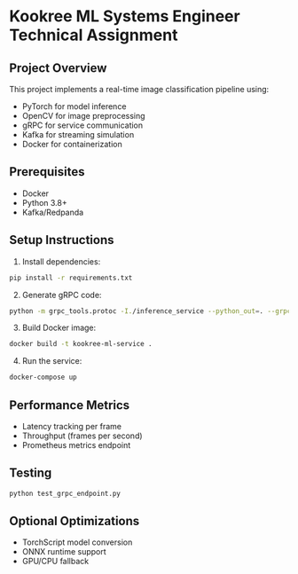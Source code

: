 # Kookree ML Systems Engineer Technical Assignment

## Project Overview
This project implements a real-time image classification pipeline using:
- PyTorch for model inference
- OpenCV for image preprocessing
- gRPC for service communication
- Kafka for streaming simulation
- Docker for containerization

## Prerequisites
- Docker
- Python 3.8+
- Kafka/Redpanda

## Setup Instructions
1. Install dependencies:
```bash
pip install -r requirements.txt
```

2. Generate gRPC code:
```bash
python -m grpc_tools.protoc -I./inference_service --python_out=. --grpc_python_out=. ./inference_service/image_classification.proto
```

3. Build Docker image:
```bash
docker build -t kookree-ml-service .
```

4. Run the service:
```bash
docker-compose up
```

## Performance Metrics
- Latency tracking per frame
- Throughput (frames per second)
- Prometheus metrics endpoint

## Testing
```bash
python test_grpc_endpoint.py
```

## Optional Optimizations
- TorchScript model conversion
- ONNX runtime support
- GPU/CPU fallback
